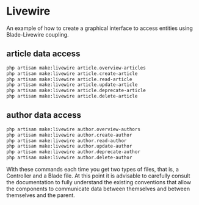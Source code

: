 # Livewire

An example of how to create a graphical interface to access entities using Blade-Livewire coupling.

## article data access

```bash
php artisan make:livewire article.overview-articles
php artisan make:livewire article.create-article
php artisan make:livewire article.read-article
php artisan make:livewire article.update-article
php artisan make:livewire article.deprecate-article
php artisan make:livewire article.delete-article
```

## author data access

```bash
php artisan make:livewire author.overview-authors
php artisan make:livewire author.create-author
php artisan make:livewire author.read-author
php artisan make:livewire author.update-author
php artisan make:livewire author.deprecate-author
php artisan make:livewire author.delete-author
```

With these commands each time you get two types of files, that is, a Controller and a Blade file.
At this point it is advisable to carefully consult the documentation to fully understand the existing conventions that allow the components to communicate data between themselves and between themselves and the parent.
